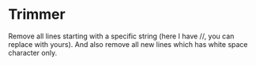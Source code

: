 # Trimmer
Remove all lines starting with a specific string (here I have //, you can replace with yours). And also remove all new lines which has white space character only.

